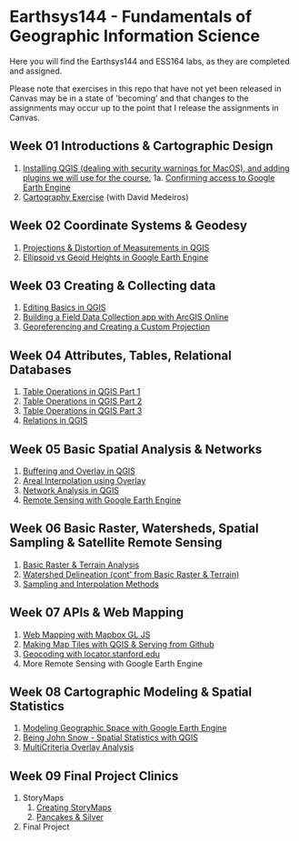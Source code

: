# Earthsys144 - Fundamentals of Geographic Information Science

Here you will find the Earthsys144 and ESS164 labs, as they are completed and assigned.

Please note that exercises in this repo that have not yet been released in Canvas may be in a state of 'becoming' and that changes to the assignments may occur up to the point that I release the assignments in Canvas.

## Week 01 Introductions & Cartographic Design

1. [Installing QGIS (dealing with security warnings for MacOS), and adding plugins we will use for the course.](Labs/Week_01/CleanQGISInstallationforMac.md)
   1a. [Confirming access to Google Earth Engine](Labs/Week_01/gee_account_test.md)
2. [Cartography Exercise](https://sites.google.com/stanford.edu/gis-cartography/workshops/maps-for-academic-journals#h.3iex1262u59w) (with David Medeiros)

## Week 02 Coordinate Systems & Geodesy

1. [Projections & Distortion of Measurements in QGIS](https://github.com/mapninja/Earthsys144/blob/917e507cfe4b30659c2dfbcd8b7a81e68897c718/Labs/Week_02/Projection_Distortions_QGIS.md)
2. [Ellipsoid vs Geoid Heights in Google Earth Engine](https://github.com/mapninja/Earthsys144/blob/917e507cfe4b30659c2dfbcd8b7a81e68897c718/Labs/Week_02/Ellipsoid_vs_Geoid_GEE.md)

## Week 03 Creating & Collecting data

1. [Editing Basics in QGIS](https://github.com/mapninja/Earthsys144/blob/master/Labs/Week_03/Editing_with_QGIS.md)
2. [Building a Field Data Collection app with ArcGIS Online](https://github.com/mapninja/Earthsys144/blob/master/Labs/Week_03/ArcGIS_Online_FieldMaps.md)
3. [Georeferencing and Creating a Custom Projection](https://github.com/mapninja/Earthsys144/blob/master/Labs/Week_03/GeoreferencingImages.md)

## Week 04 Attributes, Tables, Relational Databases

1. [Table Operations in QGIS Part 1](https://github.com/mapninja/Earthsys144/blob/master/Labs/Week_04/Table_Operations_in_QGIS_pt1.md)
2. [Table Operations in QGIS Part 2](https://github.com/mapninja/Earthsys144/blob/master/Labs/Week_04/Table_Operations_in_QGIS_pt2.md)
3. [Table Operations in QGIS Part 3](https://github.com/mapninja/Earthsys144/blob/master/Labs/Week_04/Table_Operations_in_QGIS_pt3.md)
4. [Relations in QGIS](https://github.com/mapninja/Earthsys144/blob/master/Labs/Week_04/Relations_in_QGIS_SQL_version.md)

## Week 05 Basic Spatial Analysis & Networks

1. [Buffering and Overlay in QGIS](https://github.com/mapninja/Earthsys144/blob/master/Labs/Week_05/Buffering_Overlay.md)
2. [Areal Interpolation using Overlay](https://github.com/mapninja/Earthsys144/blob/master/Labs/Week_05/Areal_Interpolation.md)
3. [Network Analysis in QGIS](https://github.com/mapninja/Earthsys144/blob/master/Labs/Week_05/Network_Analysis.md)
4. [Remote Sensing with Google Earth Engine](https://github.com/mapninja/Earthsys144/blob/master/Labs/Week_06/Remote_Sensing.md)

## Week 06 Basic Raster, Watersheds, Spatial Sampling & Satellite Remote Sensing

1. [Basic Raster & Terrain Analysis](https://github.com/mapninja/Earthsys144/blob/master/Labs/Week_05/Raster_and_Terrain.md)
2. [Watershed Delineation (cont' from Basic Raster & Terrain)](https://github.com/mapninja/Earthsys144/blob/master/Labs/Week_05/Watershed_Modeling.md)
3. [Sampling and Interpolation Methods](https://github.com/mapninja/Earthsys144/blob/master/Labs/Week_06/Sampling_Interpolation.md)

## Week 07 APIs & Web Mapping

1. [Web Mapping with Mapbox GL JS](https://github.com/mapninja/Earthsys144/blob/master/Labs/Week_07/Haunted_Sheetmapper.md)
2. [Making Map Tiles with QGIS & Serving from Github](https://github.com/mapninja/Earthsys144/blob/master/Labs/Week_07/GitHub_XYZ_Tile_Service.md)
3. [Geocoding with locator.stanford.edu](https://github.com/mapninja/Earthsys144/blob/master/Labs/Week_07/Geocoding_with_Locator.md)
4. More Remote Sensing with Google Earth Engine

## Week 08 Cartographic Modeling & Spatial Statistics

1. [Modeling Geographic Space with Google Earth Engine](https://github.com/mapninja/Earthsys144/blob/master/Labs/Week_08/Modeling_Geographic_Space.md)
2. [Being John Snow - Spatial Statistics with QGIS](https://github.com/mapninja/Earthsys144/blob/master/Labs/Week_08/Being_John_Snow.md)
3. [MultiCriteria Overlay Analysis](https://github.com/mapninja/Earthsys144/blob/master/Labs/Week_08/MultiCriteria_Overlay.md)

## Week 09 Final Project Clinics

1. StoryMaps
   1. [Creating StoryMaps](https://arcg.is/1fTaa)
   2. [Pancakes & Silver](https://arcg.is/1bqTL81)
2. Final Project
